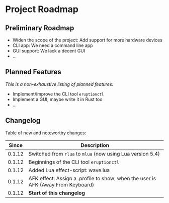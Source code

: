 # Project Roadmap

## Preliminary Roadmap

* Widen the scope of the project: Add support for more hardware devices
* CLI app: We need a command line app
* GUI support: We lack a decent GUI
* ...

## Planned Features

_This is a non-exhaustive listing of planned features:_

* Implement/improve the CLI tool `eruptionctl`
* Implement a GUI, maybe write it in Rust too
* ...

## Changelog

Table of new and noteworthy changes:

| Since  | Description                                                                      |
| ------ | -------------------------------------------------------------------------------- |
| 0.1.12 | Switched from `rlua` to `mlua` (now using Lua version 5.4)                       |
| 0.1.12 | Beginnings of the CLI tool `eruptionctl`                                         |
| 0.1.12 | Added Lua effect-script: wave.lua                                                |
| 0.1.12 | AFK effect: Assign a .profile to show, when the user is AFK (Away From Keyboard) |
| 0.1.12 | __Start of this changelog__                                                      |
